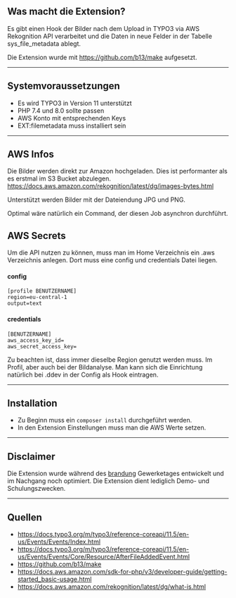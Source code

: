 ## Was macht die Extension?

Es gibt einen Hook der Bilder nach dem Upload in TYPO3 via AWS Rekognition API verarbeitet und die Daten in neue Felder
in der Tabelle sys_file_metadata ablegt.

Die Extension wurde mit https://github.com/b13/make aufgesetzt.

---

## Systemvoraussetzungen

- Es wird TYPO3 in Version 11 unterstützt
- PHP 7.4 und 8.0 sollte passen
- AWS Konto mit entsprechenden Keys
- EXT:filemetadata muss installiert sein

---

## AWS Infos

Die Bilder werden direkt zur Amazon hochgeladen. Dies ist performanter als es erstmal im S3 Bucket
abzulegen. https://docs.aws.amazon.com/rekognition/latest/dg/images-bytes.html

Unterstützt werden Bilder mit der Dateiendung JPG und PNG.

Optimal wäre natürlich ein Command, der diesen Job asynchron durchführt.

## AWS Secrets

Um die API nutzen zu können, muss man im Home Verzeichnis ein .aws Verzeichnis anlegen. Dort muss eine config und
credentials Datei liegen.

#### config

```
[profile BENUTZERNAME]
region=eu-central-1
output=text
```

#### credentials

```
[BENUTZERNAME]
aws_access_key_id=
aws_secret_access_key=
```

Zu beachten ist, dass immer dieselbe Region genutzt werden muss. Im Profil, aber auch bei der Bildanalyse. Man kann sich die Einrichtung natürlich bei .ddev in der Config als Hook eintragen.

---

## Installation

- Zu Beginn muss ein `composer install` durchgeführt werden.
- In den Extension Einstellungen muss man die AWS Werte setzen.

---

## Disclaimer

Die Extension wurde während des [brandung][1] Gewerketages entwickelt und im Nachgang noch optimiert. Die Extension dient lediglich Demo- und Schulungszwecken.

---

## Quellen

- https://docs.typo3.org/m/typo3/reference-coreapi/11.5/en-us/Events/Events/Index.html
- https://docs.typo3.org/m/typo3/reference-coreapi/11.5/en-us/Events/Events/Core/Resource/AfterFileAddedEvent.html
- https://github.com/b13/make
- https://docs.aws.amazon.com/sdk-for-php/v3/developer-guide/getting-started_basic-usage.html
- https://docs.aws.amazon.com/rekognition/latest/dg/what-is.html

[1]: https://www.agentur-brandung.de/
